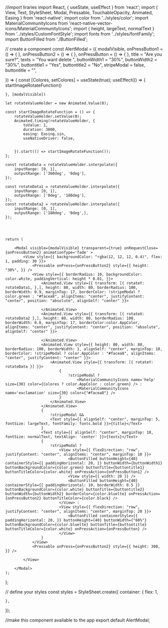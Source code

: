 //import liraries
import React, { useState, useEffect } from 'react';
import { View, Text, StyleSheet, Modal, Pressable, TouchableOpacity, Animated, Easing } from 'react-native';
import color from '../styles/color';
import MaterialCommunityIcons from 'react-native-vector-icons/MaterialCommunityIcons';
import { height, largeText, normalText } from '../styles/CustomFontStyle';
import fonts from '../styles/fontFamily';
import ButtonFilled from './ButtonFilled';


// create a component
const AlertModal = ({
    modalVisible,
    onPressButton1 = () => { },
    onPressButton2 = () => { },
    onPressButton = () => { },
    title = "Are you sure?",
    texts = "You want delete ",
    buttonWidth1 = "30%",
    buttonWidth2 = "30%",
    buttontitle1 = "Yes",
    buttontitle2 = "No",
    stripeModal = false,
    buttontitle = "",

}) => {
    const [Colores, setColores] = useState(true);
    useEffect(() => {
        startImageRotateFunction()

    }, [modalVisible])

    let rotateValueHolder = new Animated.Value(0);

    const startImageRotateFunction = () => {
        rotateValueHolder.setValue(0);
        Animated.timing(rotateValueHolder, {
            toValue: 1,
            duration: 3000,
            easing: Easing.sin,
            useNativeDriver: false,


        }).start(() => startImageRotateFunction());
    };

    const rotateData = rotateValueHolder.interpolate({
        inputRange: [0, 1],
        outputRange: ['360deg', '0deg'],
    });

    const rotateData1 = rotateValueHolder.interpolate({
        inputRange: [0, 1],
        outputRange: ['0deg', '180deg'],
    });
    const rotateData2 = rotateValueHolder.interpolate({
        inputRange: [0, 1],
        outputRange: ['180deg', '0deg',],
    });



    
    return (

        <Modal visible={modalVisible} transparent={true} onRequestClose={onPressButton2} animationType='fade' >
            <View style={{ backgroundColor: "rgba(12, 12, 12, 0.4)", flex: 1, padding: 30 }}>
                <Pressable onPress={onPressButton2} style={{ height: "30%", }} />
                <View style={{ borderRadius: 10, backgroundColor: color.white, paddingVertical: height * 0.01, }}>
                    <Animated.View style={{ transform: [{ rotateY: rotateData1, },], height: 80, width: 80, borderRadius: 100, borderWidth: 0.9, marginTop: 17, borderColor: !stripeModal ? color.green : "#facea8", alignItems: "center", justifyContent: "center", position: "absolute", alignSelf: "center" }}>

                    </Animated.View>
                    <Animated.View style={{ transform: [{ rotateX: rotateData2 },], height: 80, width: 80, borderRadius: 100, borderWidth: 0.8, marginTop: 17, borderColor:color.AppColor, alignItems: "center", justifyContent: "center", position: "absolute", alignSelf: "center" }}>

                    </Animated.View>
                    <Animated.View style={{ height: 80, width: 80, borderRadius: 100, borderWidth: 1, alignSelf: "center", marginTop: 10, borderColor: !stripeModal ? color.AppColor : "#facea8", alignItems: "center", justifyContent: "center" }}>
                        <Animated.View style={{ transform: [{ rotateY: rotateData }] }}>
                            {
                                !stripeModal ?
                                    <MaterialCommunityIcons name='help' size={30} color={Colores ? color.AppColor : color.green} /> :
                                    <MaterialCommunityIcons name='exclamation' size={30} color={"#facea8"} />
                            }
                        </Animated.View>
                    </Animated.View>
                    {
                        !stripeModal &&
                        <Text style={{ alignSelf: "center", marginTop: 5, fontSize: largeText, fontFamily: fonts.bold }}>{title}</Text>
                    }
                    <Text style={{ alignSelf: "center", marginTop: 10, fontSize: normalText, textAlign: 'center' }}>{texts}</Text>
                    {
                        !stripeModal ?
                            <View style={{ flexDirection: "row", justifyContent: "center", alignItems: "center", marginTop: 10 }}>
                                <ButtonFilled buttonHeight={40} containerStyle={{ paddingHorizontal: 20, }} buttonWidth={buttonWidth1} buttonBackgroundColor={color.green} buttonTitle={buttontitle1} buttonTitleColor={color.white} onPressAction={onPressButton1} />
                                <View style={{ width: 20 }} />
                                <ButtonFilled buttonHeight={40} containerStyle={{ paddingHorizontal: 10, borderWidth: 0.5 }} buttonBackgroundColor={color.white} buttonTitle={buttontitle2} buttonWidth={buttonWidth2} borderColor={color.bluelte} onPressAction={onPressButton2} buttonTitleColor={color.black} />
                            </View> :
                            <View style={{ flexDirection: "row", justifyContent: "center", alignItems: "center", marginTop: 20 }}>
                                <ButtonFilled containerStyle={{ paddingHorizontal: 20, }} buttonHeight={40} buttonWidth={"60%"} buttonBackgroundColor={color.bluelte} buttonTitle={buttontitle} buttonTitleColor={color.white} onPressAction={onPressButton} />
                            </View>
                    }
                </View>
                <Pressable onPress={onPressButton2} style={{ height: 300, }} />

            </View>

        </Modal>
    );
};

// define your styles
const styles = StyleSheet.create({
    container: {
        flex: 1,

    },
});

//make this component available to the app
export default AlertModal;

